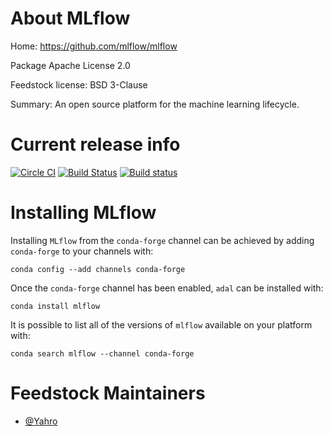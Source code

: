 <!--
# -*- mode: jinja -*-
-->

About MLflow
==========

Home: https://github.com/mlflow/mlflow

Package Apache License 2.0

Feedstock license: BSD 3-Clause

Summary: An open source platform for the machine learning lifecycle.


Current release info
====================

[![Circle CI](https://circleci.com/gh/conda-forge/staged-recipes/tree/master.svg?style=shield)](https://circleci.com/gh/conda-forge/staged-recipes/tree/master) [![Build Status](https://travis-ci.org/conda-forge/staged-recipes.svg?branch=master)](https://travis-ci.org/conda-forge/staged-recipes) [![Build status](https://ci.appveyor.com/api/projects/status/3lju80dibkmowsj5/branch/master?svg=true)](https://ci.appveyor.com/project/conda-forge/staged-recipes/branch/master)

Installing MLflow
===============

Installing `MLflow` from the `conda-forge` channel can be achieved by adding `conda-forge` to your channels with:

```
conda config --add channels conda-forge
```

Once the `conda-forge` channel has been enabled, `adal` can be installed with:

```
conda install mlflow
```

It is possible to list all of the versions of `mlflow` available on your platform with:

```
conda search mlflow --channel conda-forge
```

Feedstock Maintainers
=====================

* [@Yahro](https://github.com/jaroslawk)